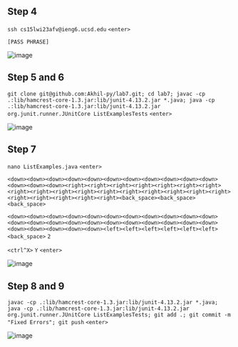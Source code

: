 ## Step 4

`ssh cs15lwi23afv@ieng6.ucsd.edu` 
`<enter>`

`[PASS PHRASE]`

![image](https://user-images.githubusercontent.com/61783850/221389323-feb59f2b-c3e8-4ac8-ba3f-52b1dd6089a2.png)

## Step 5 and 6

`git clone git@github.com:Akhil-py/lab7.git; cd lab7; javac -cp .:lib/hamcrest-core-1.3.jar:lib/junit-4.13.2.jar *.java; java -cp .:lib/hamcrest-core-1.3.jar:lib/junit-4.13.2.jar org.junit.runner.JUnitCore ListExamplesTests` 
`<enter>`

![image](https://user-images.githubusercontent.com/61783850/221389543-bfc219ca-2272-4cd0-a706-b8e3a0b0f429.png)

## Step 7

`nano ListExamples.java` 
`<enter>`

`<down><down><down><down><down><down><down><down><down><down><down><down><down><down><right><right><right><right><right><right><right><right><right><right><right><right><right><right><right><right><right><right><right><right><right><right><back_space><back_space><back_space>`

`<down><down><down><down><down><down><down><down><down><down><down><down><down><down><down><down><down><down><down><down><down><down><down><down><down><down><down><left><left><left><left><left><left><back_space>` `2`

`<ctrl^X>` `Y` `<enter>`

![image](https://user-images.githubusercontent.com/61783850/221390298-b0a1dfe7-c009-432f-8ae2-c0c625fea2dd.png)

## Step 8 and 9

`javac -cp .:lib/hamcrest-core-1.3.jar:lib/junit-4.13.2.jar *.java; java -cp .:lib/hamcrest-core-1.3.jar:lib/junit-4.13.2.jar org.junit.runner.JUnitCore ListExamplesTests; git add .; git commit -m "Fixed Errors"; git push` 
`<enter>`

![image](https://user-images.githubusercontent.com/61783850/221389784-79f26aec-4f71-4e63-bfe9-2f0f36de8055.png)
